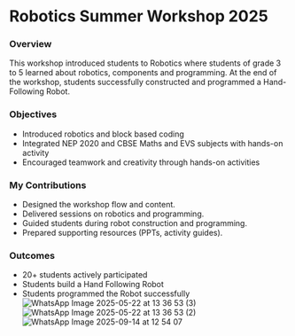 # Robotics Summer Workshop 2025
### Overview
This workshop introduced students to Robotics where students of grade 3 to 5 learned about robotics, components and programming. At the end of the workshop, students successfully constructed and programmed a Hand-Following Robot.
### Objectives
- Introduced robotics and block based coding
- Integrated NEP 2020 and CBSE Maths and EVS subjects with hands-on activity
- Encouraged teamwork and creativity through hands-on activities
### My Contributions
- Designed the workshop flow and content.
- Delivered sessions on robotics and programming.
- Guided students during robot construction and programming.
- Prepared supporting resources (PPTs, activity guides).
### Outcomes 
- 20+ students actively participated
- Students build a Hand Following Robot
- Students programmed the Robot successfully
![WhatsApp Image 2025-05-22 at 13 36 53 (3)](https://github.com/user-attachments/assets/7fddb4da-45ea-4761-b087-af808e1222e5)
![WhatsApp Image 2025-05-22 at 13 36 53 (2)](https://github.com/user-attachments/assets/d4999e29-7364-4d37-a560-227efa27612a)
![WhatsApp Image 2025-09-14 at 12 54 07](https://github.com/user-attachments/assets/43016101-96c5-4f25-b0d6-05c209b06f4b)

